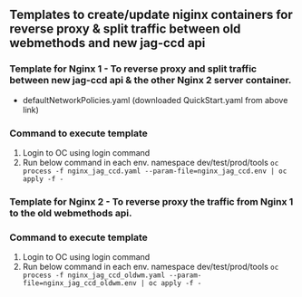 ## Templates to create/update niginx containers for reverse proxy & split traffic between old webmethods and new jag-ccd api

### Template for Nginx 1 - To reverse proxy and split traffic between new jag-ccd api & the other Nginx 2 server container.
* defaultNetworkPolicies.yaml (downloaded QuickStart.yaml from above link)


### Command to execute template
1) Login to OC using login command
2) Run below command in each env. namespace dev/test/prod/tools
   ``oc process -f nginx_jag_ccd.yaml --param-file=nginx_jag_ccd.env | oc apply -f -``

### Template for Nginx 2 - To reverse proxy the traffic from Nginx 1 to the old webmethods api.


### Command to execute template
1) Login to OC using login command
2) Run below command in each env. namespace dev/test/prod/tools
   ``oc process -f nginx_jag_ccd_oldwm.yaml --param-file=nginx_jag_ccd_oldwm.env | oc apply -f -``
